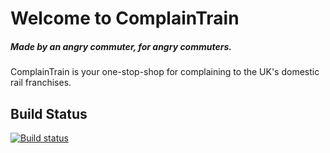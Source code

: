 # Welcome to ComplainTrain
##### Made by an angry commuter, for angry commuters.
ComplainTrain is your one-stop-shop for complaining to the UK's domestic rail franchises.
## Build Status
[![Build status](https://ci.appveyor.com/api/projects/status/r60yi08amdesjs2o?svg=true)](https://ci.appveyor.com/project/Jaffacakes82/traincomplain)